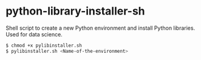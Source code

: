 # python-library-installer-sh
Shell script to create a new Python environment and install Python libraries. Used for data science.

```bash
$ chmod +x pylibinstaller.sh
$ pylibinstaller.sh <Name-of-the-environment>
